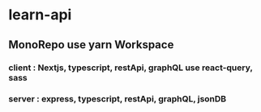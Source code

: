 # learn-api

## MonoRepo use yarn Workspace

### client : Nextjs, typescript, restApi, graphQL use react-query, sass

### server : express, typescript, restApi, graphQL, jsonDB


